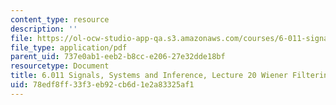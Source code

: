 ```yaml
---
content_type: resource
description: ''
file: https://ol-ocw-studio-app-qa.s3.amazonaws.com/courses/6-011-signals-systems-and-inference-spring-2018/78edf8ff33f3eb92cb6d1e2a83325af1_MIT6_011S18lec20.pdf
file_type: application/pdf
parent_uid: 737e0ab1-eeb2-b8cc-e206-27e32dde18bf
resourcetype: Document
title: 6.011 Signals, Systems and Inference, Lecture 20 Wiener Filtering
uid: 78edf8ff-33f3-eb92-cb6d-1e2a83325af1
---
```

